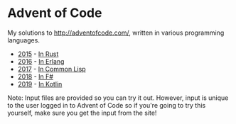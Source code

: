 # Advent of Code

My solutions to http://adventofcode.com/, written in various programming languages.

* [2015](http://adventofcode.com/2015) - [In Rust](2015)
* [2016](http://adventofcode.com/2016) - [In Erlang](2016)
* [2017](http://adventofcode.com/2017) - [In Common Lisp](2017)
* [2018](http://adventofcode.com/2018) - [In F#](2018)
* [2019](http://adventofcode.com/2018) - [In Kotlin](2019)

Note: Input files are provided so you can try it out. However, input is unique to the user logged in to Advent of Code so if you're going to try this yourself, make sure you get the input from the site!
